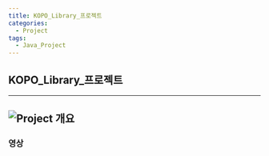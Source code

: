 ```yaml
---
title: KOPO_Library_프로젝트
categories:
  - Project
tags:
  - Java_Project
---
```

## KOPO_Library_프로젝트
---
![Project 개요](./2021_05_05_imgs/2021_05_05.png)
---
### 영상
